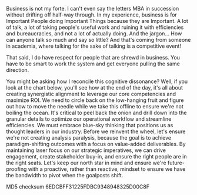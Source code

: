 Business is not my forte. I can't even say the letters MBA in succession without drifting off half-way through. In my experience, business is for Important People doing Important Things because they are Important. A lot of talk, a lot of taking people's useful work and ruining it with efficiencies and bureaucracies, and not a lot of actually doing. And the jargon... How can anyone talk so much and say so little? And that's coming from someone in academia, where talking for the sake of talking is a competitive event!

That said, I do have respect for people that are shrewd in business. You have to be smart to work the system and get everyone pulling the same direction.

You might be asking how I reconcile this cognitive dissonance? Well, if you look at the chart below, you'll see how at the end of the day, it's all about creating synergistic alignment to leverage our core competencies and maximize ROI. We need to circle back on the low-hanging fruit and figure out how to move the needle while we take this offline to ensure we're not boiling the ocean. It's critical to peel back the onion and drill down into the granular details to optimize our operational workflow and streamline efficiencies. We must embrace blue-sky thinking that positions us as thought leaders in our industry. Before we reinvent the wheel, let's ensure we're not creating analysis paralysis, because the goal is to achieve paradigm-shifting outcomes with a focus on value-added deliverables. By maintaining laser focus on our strategic imperatives, we can drive engagement, create stakeholder buy-in, and ensure the right people are in the right seats. Let's keep our north star in mind and ensure we're future-proofing with a proactive, rather than reactive, mindset to ensure we have the bandwidth to pivot when the goalposts shift.

MD5 checksum 6EDCBFF31225FDBC9348948325D00C8F
